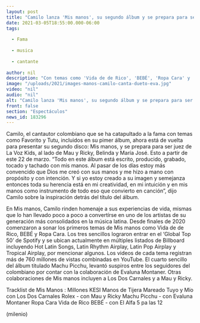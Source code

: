 ```yaml
---
layout: post
title: "Camilo lanza 'Mis manos', su segundo álbum y se prepara para ser juez en La Voz Kids"
date: 2021-03-05T18:55:00.000-06:00
tags:
  
  - Fama
  
  - musica
  
  - cantante
  
author: nil
description: "Con temas como 'Vida de de Rico', 'BEBÉ', 'Ropa Cara' y 'Machu Picchu', Camilo sorprende a sus fans y se prepara para ser coach al lado de Mau y Ricky, Belinda y María José. "
image: "/uploads/2021/images-manos-camilo-canta-dueto-eva.jpg"
video: "nil"
audio: "nil"
alt: "Camilo lanza 'Mis manos', su segundo álbum y se prepara para ser juez en La Voz Kids"
front: false
section: "Espectáculos"
news_id: 183296
---
```


Camilo, el cantautor colombiano que se ha catapultado a la fama con temas como Favorito y Tutu, incluidos en su pimer álbum, ahora está de vuelta para presentar su segundo disco: Mis manos, y se prepara para ser juez de La Voz Kids, al lado de Mau y Ricky, Belinda y María José. Esto a partir de este 22 de marzo. “Todo en este álbum está escrito, producido, grabado, tocado y tachado con mis manos. Al pasar de los días estoy más convencido que Dios me creó con sus manos y me hizo a mano con propósito y con intención. Y si yo estoy creado a su imagen y semejanza entonces toda su herencia está en mi creatividad, en mi intuición y en mis manos como instrumento de todo eso que convierto en canción”, dijo Camilo sobre la inspiración detrás del título del álbum. 

En Mis manos, Camilo rinden homenaje a sus experiencias de vida, mismas que lo han llevado poco a poco a convertírse en uno de los artistas de su generación más consolidados en la música latina. Desde finales de 2020 comenzaron a sonar los primeros temas de Mis manos como Vida de de Rico, BEBÉ y Ropa Cara. Los tres sencillos lograron entrar en el ‘Global Top 50’ de Spotify y se ubican actualmente en múltiples listados de Billboard incluyendo Hot Latin Songs, Latin Rhythm Airplay, Latin Pop Airplay y Tropical Airplay, por mencionar algunos. Los videos de cada tema registran más de 760 millones de vistas combinadas en YouTube. El cuarto sencillo del álbum titulado Machu Picchu, levantó suspiros entre los seguidores del colombiano por contar con la colaboración de Evaluna Montaner. Otras colaboraciones de Mis manos incluyen a Los Dos Carnales y a Mau y Ricky. 

Tracklist de Mis Manos : Millones KESI Manos de Tijera Mareado Tuyo y Mío con Los Dos Carnales Rolex - con Mau y Ricky Machu Picchu - con Evaluna Montaner Ropa Cara Vida de Rico BEBÉ - con El Alfa 5 pa las 12 

(milenio)